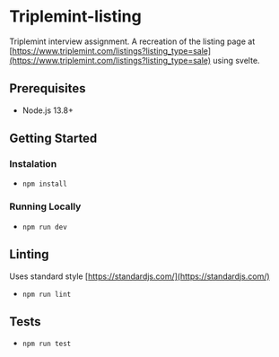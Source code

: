 # Triplemint-listing

Triplemint interview assignment. A recreation of the listing page at [https://www.triplemint.com/listings?listing_type=sale](https://www.triplemint.com/listings?listing_type=sale) using svelte.


## Prerequisites

* Node.js 13.8+

## Getting Started

### Instalation

* `npm install`

### Running Locally

* `npm run dev`

## Linting

Uses standard style [https://standardjs.com/](https://standardjs.com/)

* `npm run lint`

## Tests

* `npm run test`